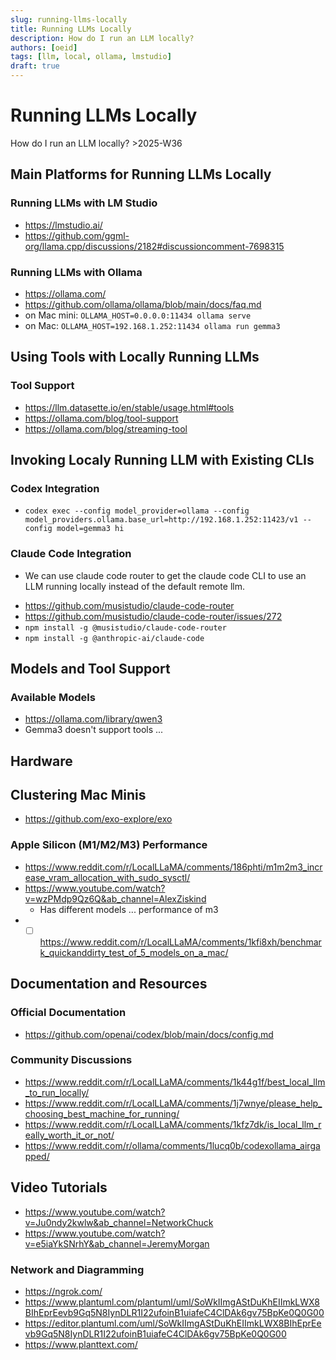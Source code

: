 ```yaml
---
slug: running-llms-locally
title: Running LLMs Locally
description: How do I run an LLM locally?
authors: [oeid]
tags: [llm, local, ollama, lmstudio]
draft: true
---
```


# Running LLMs Locally

How do I run an LLM locally? >2025-W36

## Main Platforms for Running LLMs Locally 

### Running LLMs with LM Studio

- https://lmstudio.ai/
- https://github.com/ggml-org/llama.cpp/discussions/2182#discussioncomment-7698315


### Running LLMs with Ollama

- https://ollama.com/
- https://github.com/ollama/ollama/blob/main/docs/faq.md
- on Mac mini: `OLLAMA_HOST=0.0.0.0:11434 ollama serve`
- on Mac: `OLLAMA_HOST=192.168.1.252:11434 ollama run gemma3`


## Using Tools with Locally Running LLMs

### Tool Support
- https://llm.datasette.io/en/stable/usage.html#tools
- https://ollama.com/blog/tool-support
- https://ollama.com/blog/streaming-tool


## Invoking Localy Running LLM with Existing CLIs

### Codex Integration
- `codex exec --config model_provider=ollama --config model_providers.ollama.base_url=http://192.168.1.252:11423/v1 --config model=gemma3 hi`

### Claude Code Integration
* We can use claude code router to get the claude code CLI to use an LLM running locally instead of the default remote llm.
- https://github.com/musistudio/claude-code-router
- https://github.com/musistudio/claude-code-router/issues/272
- `npm install -g @musistudio/claude-code-router`
- `npm install -g @anthropic-ai/claude-code`


## Models and Tool Support

### Available Models
- https://ollama.com/library/qwen3
- Gemma3 doesn't support tools ...

## Hardware

## Clustering Mac Minis
- https://github.com/exo-explore/exo


### Apple Silicon (M1/M2/M3) Performance
- https://www.reddit.com/r/LocalLLaMA/comments/186phti/m1m2m3_increase_vram_allocation_with_sudo_sysctl/
- https://www.youtube.com/watch?v=wzPMdp9Qz6Q&ab_channel=AlexZiskind
  - Has different models ... performance of m3
- * [ ] https://www.reddit.com/r/LocalLLaMA/comments/1kfi8xh/benchmark_quickanddirty_test_of_5_models_on_a_mac/

## Documentation and Resources

### Official Documentation
- https://github.com/openai/codex/blob/main/docs/config.md

### Community Discussions
- https://www.reddit.com/r/LocalLLaMA/comments/1k44g1f/best_local_llm_to_run_locally/
- https://www.reddit.com/r/LocalLLaMA/comments/1j7wnye/please_help_choosing_best_machine_for_running/
- https://www.reddit.com/r/LocalLLaMA/comments/1kfz7dk/is_local_llm_really_worth_it_or_not/
- https://www.reddit.com/r/ollama/comments/1lucq0b/codexollama_airgapped/

## Video Tutorials
- https://www.youtube.com/watch?v=Ju0ndy2kwlw&ab_channel=NetworkChuck
- https://www.youtube.com/watch?v=e5iaYkSNrhY&ab_channel=JeremyMorgan

### Network and Diagramming
- https://ngrok.com/
- https://www.plantuml.com/plantuml/uml/SoWkIImgAStDuKhEIImkLWX8BIhEprEevb9Gq5N8IynDLR1I22ufoinB1uiafeC4ClDAk6gv75BpKe0Q0G00
- https://editor.plantuml.com/uml/SoWkIImgAStDuKhEIImkLWX8BIhEprEevb9Gq5N8IynDLR1I22ufoinB1uiafeC4ClDAk6gv75BpKe0Q0G00
- https://www.planttext.com/
